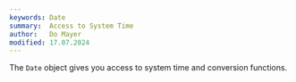 ```yaml
---
keywords: Date
summary:  Access to System Time
author:   Do Mayer
modified: 17.07.2024
---
```

  
The `Date` object gives you access to system time and conversion functions.